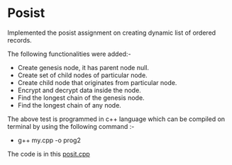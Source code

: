 # Posist

Implemented the posist assignment on creating dynamic list of ordered records.

The following functionalities were added:-
* Create genesis node, it has parent node null.
* Create set of child nodes of particular node.
* Create child node that originates from particular node. 
* Encrypt and decrypt data inside the node. 
* Find the longest chain of the genesis node. 
* Find the longest chain of any node. 

The above test is programmed in c++ language which can be compiled on terminal by using the following command :-
* g++ my.cpp -o prog2

The code is in this [posit.cpp](https://github.com/deepanshu96/Posist/blob/master/posit.cpp)

